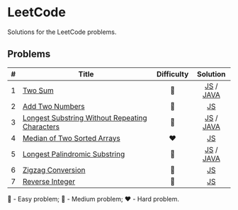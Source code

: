 # LeetCode

Solutions for the LeetCode problems.

## Problems

|  \# | Title                                                                                                                           |   Difficulty   |                                     Solution                                      |
| --: | ------------------------------------------------------------------------------------------------------------------------------- | :------------: | :-------------------------------------------------------------------------------: |
|   1 | [Two Sum](https://leetcode.com/problems/two-sum/)                                                                               | :green_heart:  | [JS](solutions/1/javascript/solution.js) / [JAVA](solutions/1/java/Solution.java) |
|   2 | [Add Two Numbers](https://leetcode.com/problems/add-two-numbers/)                                                               | :yellow_heart: |                     [JS](solutions/2/javascript/solution.js)                      |
|   3 | [Longest Substring Without Repeating Characters](https://leetcode.com/problems/longest-substring-without-repeating-characters/) | :yellow_heart: | [JS](solutions/3/javascript/solution.js) / [JAVA](solutions/3/java/Solution.java) |
|   4 | [Median of Two Sorted Arrays](https://leetcode.com/problems/median-of-two-sorted-arrays/)                                       |    :heart:     |                     [JS](solutions/4/javascript/solution.js)                      |
|   5 | [Longest Palindromic Substring](https://leetcode.com/problems/longest-palindromic-substring/)                                   | :yellow_heart: | [JS](solutions/5/javascript/solution.js) / [JAVA](solutions/5/java/Solution.java) |
|   6 | [Zigzag Conversion](https://leetcode.com/problems/zigzag-conversion/)                                                           | :yellow_heart: |                     [JS](solutions/6/javascript/solution.js)                      |
|   7 | [Reverse Integer](https://leetcode.com/problems/reverse-integer/)                                                               | :yellow_heart: |                     [JS](solutions/7/javascript/solution.js)                      |

:green_heart: - Easy problem; :yellow_heart: - Medium problem; :heart: - Hard problem.
